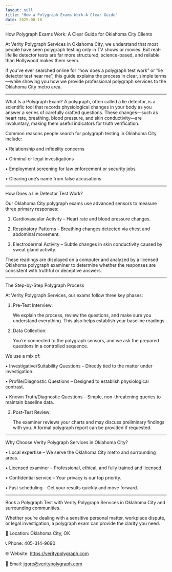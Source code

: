 ```yaml
---
layout: null
title: "How a Polygraph Exams Work-A Clear Guide"
date: 2025-08-10
---
```

How Polygraph Exams Work: A Clear Guide for Oklahoma City Clients

At Verity Polygraph Services in Oklahoma City, we understand that most people have seen polygraph testing only in TV shows or movies. But real-life lie detector tests are far more structured, science-based, and reliable than Hollywood makes them seem.

If you’ve ever searched online for “how does a polygraph test work” or “lie detector test near me”, this guide explains the process in clear, simple terms—while showing you how we provide professional polygraph services to the Oklahoma City metro area.
________________________________________
What Is a Polygraph Exam?
A polygraph, often called a lie detector, is a scientific tool that records physiological changes in your body as you answer a series of carefully crafted questions. These changes—such as heart rate, breathing, blood pressure, and skin conductivity—are involuntary, making them useful indicators for truth verification.

Common reasons people search for polygraph testing in Oklahoma City include:

•	Relationship and infidelity concerns

•	Criminal or legal investigations

•	Employment screening for law enforcement or security jobs

•	Clearing one’s name from false accusations
________________________________________
How Does a Lie Detector Test Work?

Our Oklahoma City polygraph exams use advanced sensors to measure three primary responses:

1.	Cardiovascular Activity – Heart rate and blood pressure changes.
   
2.	Respiratory Patterns – Breathing changes detected via chest and abdominal movement.
	
3.	Electrodermal Activity – Subtle changes in skin conductivity caused by sweat gland activity.
   
These readings are displayed on a computer and analyzed by a licensed Oklahoma polygraph examiner to determine whether the responses are consistent with truthful or deceptive answers.
________________________________________
The Step-by-Step Polygraph Process

At Verity Polygraph Services, our exams follow three key phases:

1. Pre-Test Interview:

   We explain the process, review the questions, and make sure you understand everything. This also helps establish your baseline readings.

3. Data Collection:

   You’re connected to the polygraph sensors, and we ask the prepared questions in a controlled sequence.

We use a mix of:

•	Investigative/Suitability Questions – Directly tied to the matter under investigation.

•	Profile/Diagnostic Questions – Designed to establish physiological contrast.

•	Known Truth/Diagnostic Questions – Simple, non-threatening queries to maintain baseline data.

3. Post-Test Review:

   The examiner reviews your charts and may discuss preliminary findings with you. A formal polygraph report can be provided if requested.
________________________________________
Why Choose Verity Polygraph Services in Oklahoma City?

•	Local expertise – We serve the Oklahoma City metro and surrounding areas.

•	Licensed examiner – Professional, ethical, and fully trained and licensed.

•	Confidential service – Your privacy is our top priority.

•	Fast scheduling – Get your results quickly and move forward.
________________________________________
Book a Polygraph Test with Verity Polygraph Services in Oklahoma City and surrounding communities. 

Whether you’re dealing with a sensitive personal matter, workplace dispute, or legal investigation, a polygraph exam can provide the clarity you need.

📍 Location: Oklahoma City, OK

📞 Phone: 405-314-9690

🌐 Website: https://veritypolygraph.com

📧 Email: jgore@veritypolygraph.com






